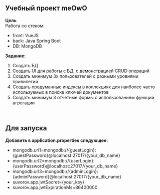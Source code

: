 <h2>Учебный проект meOwO</h2>

<b>Цель</b>
</br>
Работа со стеком:
- front: VueJS
- back: Java Spring Boot
- DB: MongoDB

<b>Задание:</b>
   1) Создать БД
   2) Создать UI для работы с БД, с демонстрацией CRUD операций
   3) Создать минимум 3х пользователей с разными уровнями привилегий
   4) Создать продуманные индексы в коллекциях для наиболее часто используемых в поиске ключей документов
   5) Создать минимум 3 отчетные формы с использованием функций агрегации

<br>
<h2>Для запуска</h2>
<b>Добавить в application.properties следующее:</b>

- mongodb.url1=mongodb://{guestLogin}:{guestPassword}@localhost:27017/{your_db_name}
- mongodb.url2=mongodb://{userLogin}:{userPassword}@localhost:27017/{your_db_name}
- mongodb.url3=mongodb://{adminLogin}:{adminPassword}@localhost:27017/{your_db_name}
- suvorov.app.jwtSecret={your_key} 
- suvorov.app.jwtExpirationMs=86400000
